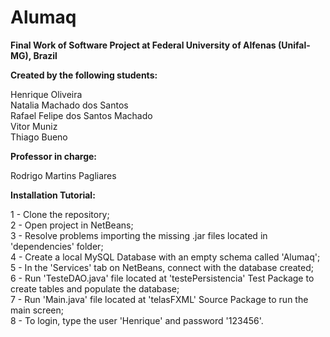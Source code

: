 # Alumaq
<b>Final Work of Software Project at Federal University of Alfenas (Unifal-MG), Brazil</b>

<b>Created by the following students:</b>

Henrique Oliveira<br>
Natalia Machado dos Santos<br>
Rafael Felipe dos Santos Machado<br>
Vitor Muniz<br>
Thiago Bueno<br>

<b>Professor in charge:</b>

Rodrigo Martins Pagliares<br>

<b>Installation Tutorial:</b>

1 - Clone the repository;<br>
2 - Open project in NetBeans;<br>
3 - Resolve problems importing the missing .jar files located in 'dependencies' folder;<br>
4 - Create a local MySQL Database with an empty schema called 'Alumaq';<br>
5 - In the 'Services' tab on NetBeans, connect with the database created;<br>
6 - Run 'TesteDAO.java' file located at 'testePersistencia' Test Package to create tables and populate the database;<br>
7 - Run 'Main.java' file located at 'telasFXML' Source Package to run the main screen;<br>
8 - To login, type the user 'Henrique' and password '123456'.<br>
